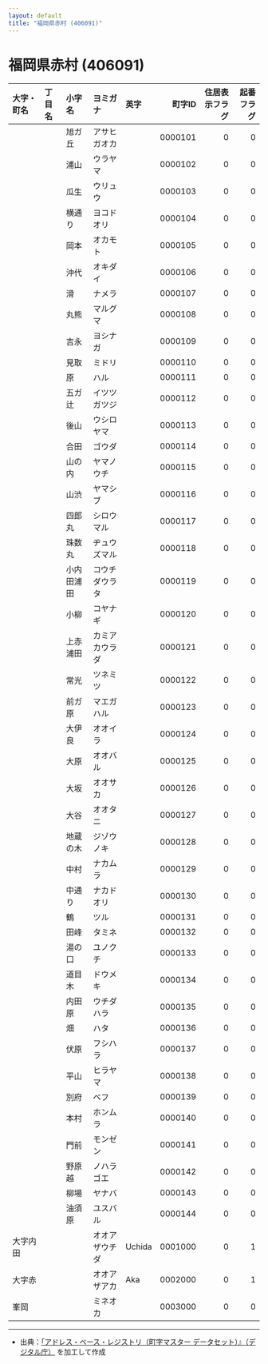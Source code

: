 ```yaml
---
layout: default
title: "福岡県赤村 (406091)"
---
```


# 福岡県赤村 (406091)

| 大字・町名 | 丁目名 | 小字名 | ヨミガナ | 英字 | 町字ID | 住居表示フラグ | 起番フラグ |
|:--------|:------|:------|:-----------------|:---------------------|--------:|----------:|--------:|
|  |  | 旭ガ丘 | アサヒガオカ |  | 0000101 | 0 | 0 |
|  |  | 浦山 | ウラヤマ |  | 0000102 | 0 | 0 |
|  |  | 瓜生 | ウリュウ |  | 0000103 | 0 | 0 |
|  |  | 横通り | ヨコドオリ |  | 0000104 | 0 | 0 |
|  |  | 岡本 | オカモト |  | 0000105 | 0 | 0 |
|  |  | 沖代 | オキダイ |  | 0000106 | 0 | 0 |
|  |  | 滑 | ナメラ |  | 0000107 | 0 | 0 |
|  |  | 丸熊 | マルグマ |  | 0000108 | 0 | 0 |
|  |  | 吉永 | ヨシナガ |  | 0000109 | 0 | 0 |
|  |  | 見取 | ミドリ |  | 0000110 | 0 | 0 |
|  |  | 原 | ハル |  | 0000111 | 0 | 0 |
|  |  | 五ガ辻 | イツツガツジ |  | 0000112 | 0 | 0 |
|  |  | 後山 | ウシロヤマ |  | 0000113 | 0 | 0 |
|  |  | 合田 | ゴウダ |  | 0000114 | 0 | 0 |
|  |  | 山の内 | ヤマノウチ |  | 0000115 | 0 | 0 |
|  |  | 山渋 | ヤマシブ |  | 0000116 | 0 | 0 |
|  |  | 四郎丸 | シロウマル |  | 0000117 | 0 | 0 |
|  |  | 珠数丸 | ヂュウズマル |  | 0000118 | 0 | 0 |
|  |  | 小内田浦田 | コウチダウラタ |  | 0000119 | 0 | 0 |
|  |  | 小柳 | コヤナギ |  | 0000120 | 0 | 0 |
|  |  | 上赤浦田 | カミアカウラダ |  | 0000121 | 0 | 0 |
|  |  | 常光 | ツネミツ |  | 0000122 | 0 | 0 |
|  |  | 前ガ原 | マエガハル |  | 0000123 | 0 | 0 |
|  |  | 大伊良 | オオイラ |  | 0000124 | 0 | 0 |
|  |  | 大原 | オオバル |  | 0000125 | 0 | 0 |
|  |  | 大坂 | オオサカ |  | 0000126 | 0 | 0 |
|  |  | 大谷 | オオタニ |  | 0000127 | 0 | 0 |
|  |  | 地蔵の木 | ジゾウノキ |  | 0000128 | 0 | 0 |
|  |  | 中村 | ナカムラ |  | 0000129 | 0 | 0 |
|  |  | 中通り | ナカドオリ |  | 0000130 | 0 | 0 |
|  |  | 鶴 | ツル |  | 0000131 | 0 | 0 |
|  |  | 田峰 | タミネ |  | 0000132 | 0 | 0 |
|  |  | 湯の口 | ユノクチ |  | 0000133 | 0 | 0 |
|  |  | 道目木 | ドウメキ |  | 0000134 | 0 | 0 |
|  |  | 内田原 | ウチダハラ |  | 0000135 | 0 | 0 |
|  |  | 畑 | ハタ |  | 0000136 | 0 | 0 |
|  |  | 伏原 | フシハラ |  | 0000137 | 0 | 0 |
|  |  | 平山 | ヒラヤマ |  | 0000138 | 0 | 0 |
|  |  | 別府 | ベフ |  | 0000139 | 0 | 0 |
|  |  | 本村 | ホンムラ |  | 0000140 | 0 | 0 |
|  |  | 門前 | モンゼン |  | 0000141 | 0 | 0 |
|  |  | 野原越 | ノハラゴエ |  | 0000142 | 0 | 0 |
|  |  | 柳場 | ヤナバ |  | 0000143 | 0 | 0 |
|  |  | 油須原 | ユスバル |  | 0000144 | 0 | 0 |
| 大字内田 |  |  | オオアザウチダ | Uchida | 0001000 | 0 | 1 |
| 大字赤 |  |  | オオアザアカ | Aka | 0002000 | 0 | 1 |
| 峯岡 |  |  | ミネオカ |  | 0003000 | 0 | 0 |

---

- 出典：[「アドレス・ベース・レジストリ（町字マスター データセット）』（デジタル庁）](https://www.digital.go.jp/policies/base_registry_address/) を加工して作成